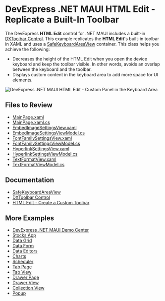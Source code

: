 # DevExpress .NET MAUI HTML Edit - Replicate a Built-In Toolbar

The DevExpress **HTML Edit** control for .NET MAUI includes a built-in [DXToolbar Control](https://docs.devexpress.com/MAUI/404604/dialogs-menu-and-navigation/toolbar/toolbar-overview?v=23.2). This example replicates the **HTML Edit**'s built-in toolbar in XAML and uses a [SafeKeyboardAreaView](https://docs.devexpress.com/MAUI/DevExpress.Maui.Core.SafeKeyboardAreaView?v=23.2&) container. This class helps you achieve the following:
* Decreases the height of the HTML Edit when you open the device keyboard and keep the toolbar visible. In other words, avoids an overlap between the keyboard and the toolbar.
* Displays custom content in the keyboard area to add more space for UI elements.

![DevExpress .NET MAUI HTML Edit - Custom Panel in the Keyboard Area](https://docs.devexpress.com/MAUI/images/core/safekeyboardareaview.png?v=23.2)

## Files to Review

- [MainPage.xaml](MainPage.xaml)
- [MainPage.xaml.cs](MainPage.xaml.cs)
- [EmbedImageSettingsView.xaml](Views/EmbedImageSettingsView.xaml)
- [EmbedImageSettingsViewModel.cs](ViewModels/EmbedImageSettingsViewModel.cs)
- [FontFamilySettingsView.xaml](Views/FontFamilySettingsView.xaml)
- [FontFamilySettingsViewModel.cs](ViewModels/FontFamilySettingsViewModel.cs)
- [HyperlinkSettingsView.xaml](Views/HyperlinkSettingsView.xaml)
- [HyperlinkSettingsViewModel.cs](ViewModels/HyperlinkSettingsViewModel.cs)
- [TextFormatView.xaml](Views/TextFormatView.xaml)
- [TextFormatViewModel.cs](ViewModels/TextFormatViewModel.cs)

## Documentation

- [SafeKeyboardAreaView](https://docs.devexpress.com/MAUI/DevExpress.Maui.Core.SafeKeyboardAreaView?v=23.2)
- [DXToolbar Control](https://docs.devexpress.com/MAUI/404604/dialogs-menu-and-navigation/toolbar/toolbar-overview?v=23.2)
- [HTML Edit - Create a Custom Toolbar](https://docs.devexpress.com/MAUI/404639/html-edit/toolbar?v=23.2)

## More Examples

* [DevExpress .NET MAUI Demo Center](https://github.com/DevExpress-Examples/maui-demo-app)
* [Stocks App](https://github.com/DevExpress-Examples/maui-stocks-mini)
* [Data Grid](https://github.com/DevExpress-Examples/maui-data-grid-get-started)
* [Data Form](https://github.com/DevExpress-Examples/maui-data-form-get-started)
* [Data Editors](https://github.com/DevExpress-Examples/maui-editors-get-started)
* [Charts](https://github.com/DevExpress-Examples/maui-charts)
* [Scheduler](https://github.com/DevExpress-Examples/maui-scheduler-get-started)
* [Tab Page](https://github.com/DevExpress-Examples/maui-tab-page-get-started)
* [Tab View](https://github.com/DevExpress-Examples/maui-tab-view-get-started)
* [Drawer Page](https://github.com/DevExpress-Examples/maui-drawer-page-get-started)
* [Drawer View](https://github.com/DevExpress-Examples/maui-drawer-view-get-started)
* [Collection View](https://github.com/DevExpress-Examples/maui-collection-view-get-started)
* [Popup](https://github.com/DevExpress-Examples/maui-popup-get-started)
